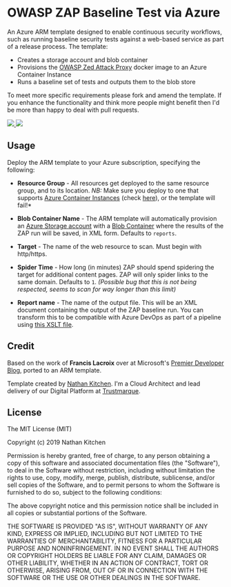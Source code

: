 # OWASP ZAP Baseline Test via Azure
An Azure ARM template designed to enable continuous security workflows, such as running baseline security tests against a web-based service as part of a release process. The template:

   * Creates a storage account and blob container
   * Provisions the [OWASP Zed Attack Proxy](https://www.owasp.org/index.php/OWASP_Zed_Attack_Proxy_Project) docker image to an Azure Container Instance
   * Runs a baseline set of tests and outputs them to the blob store

To meet more specific requirements please fork and amend the template. If you enhance the functionality and think more people might benefit then I'd be more than happy to deal with pull requests.

<a href="https://portal.azure.com/#create/Microsoft.Template/uri/https%3A%2F%2Fraw.githubusercontent.com%2Fnathankitchen%2Fowasp-azure-arm%2Fmaster%2Fazuredeploy.json" target="_blank">
    <img src="https://azuredeploy.net/deploybutton.png"/>
</a>
<a href="http://armviz.io/#/?load=https%3A%2F%2Fraw.githubusercontent.com%2Fnathankitchen%2Fowasp-azure-arm%2Fmaster%2Fazuredeploy.json" target="_blank">
    <img src="http://armviz.io/visualizebutton.png"/>
</a>

## Usage
Deploy the ARM template to your Azure subscription, specifying the following:

   * **Resource Group** - All resources get deployed to the same resource group, and to its location. *NB:* Make sure you deploy to one that supports [Azure Container Instances](https://azure.microsoft.com/en-gb/services/container-instances/) (check [here](https://azure.microsoft.com/en-us/global-infrastructure/services/?products=container-instances)), or the template will fail!*

   * **Blob Container Name** - The ARM template will automatically provision an [Azure Storage account](https://azure.microsoft.com/en-gb/services/storage/) with a [Blob Container](https://docs.microsoft.com/en-us/azure/storage/blobs/storage-blobs-introduction) where the results of the ZAP run will be saved, in XML form. Defaults to `reports`.

   * **Target** - The name of the web resource to scan. Must begin with http/https.

   * **Spider Time** - How long (in minutes) ZAP should spend spidering the target for additional content pages. ZAP will only spider links to the same domain. Defaults to `1`. *(Possible bug that this is not being respected, seems to scan for way longer than this limit)*

   * **Report name** - The name of the output file. This will be an XML document containing the output of the ZAP baseline run. You can transform this to be compatible with Azure DevOps as part of a pipeline using [this XSLT file](https://dev.azure.com/francislacroix/_git/CodeShare?path=%2FOWASPBlog%2FOWASPToNUnit3.xslt&version=GBmaster).

## Credit
Based on the work of **Francis Lacroix** over at Microsoft's [Premier Developer Blog](https://devblogs.microsoft.com/premier-developer/azure-devops-pipelines-leveraging-owasp-zap-in-the-release-pipeline/), ported to an ARM template.

Template created by [Nathan Kitchen](https://www.twitter.com/nathankitchen). I'm a Cloud Architect and lead delivery of our Digital Platform at [Trustmarque](https://www.trustmarque.com/).

## License
The MIT License (MIT)

Copyright (c) 2019 Nathan Kitchen

Permission is hereby granted, free of charge, to any person obtaining a copy of this software and associated documentation files (the "Software"), to deal in the Software without restriction, including without limitation the rights to use, copy, modify, merge, publish, distribute, sublicense, and/or sell copies of the Software, and to permit persons to whom the Software is furnished to do so, subject to the following conditions:

The above copyright notice and this permission notice shall be included in all copies or substantial portions of the Software.

THE SOFTWARE IS PROVIDED "AS IS", WITHOUT WARRANTY OF ANY KIND, EXPRESS OR IMPLIED, INCLUDING BUT NOT LIMITED TO THE WARRANTIES OF MERCHANTABILITY, FITNESS FOR A PARTICULAR PURPOSE AND NONINFRINGEMENT. IN NO EVENT SHALL THE AUTHORS OR COPYRIGHT HOLDERS BE LIABLE FOR ANY CLAIM, DAMAGES OR OTHER LIABILITY, WHETHER IN AN ACTION OF CONTRACT, TORT OR OTHERWISE, ARISING FROM, OUT OF OR IN CONNECTION WITH THE SOFTWARE OR THE USE OR OTHER DEALINGS IN THE SOFTWARE.